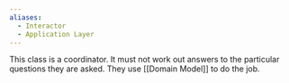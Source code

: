 ```yaml
---
aliases:
  - Interactor
  - Application Layer
---
```

This class is a coordinator. It must not work out answers to the particular questions they are asked. They use [[Domain Model]] to do the job.
